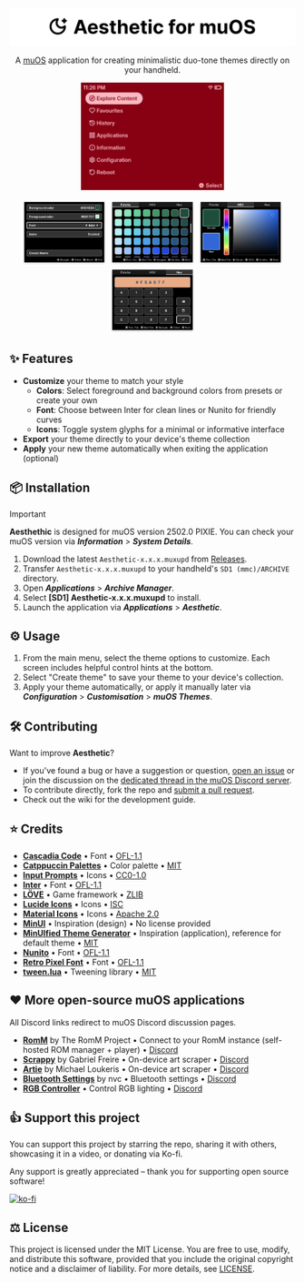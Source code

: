 <picture>
  <source media="(prefers-color-scheme: dark)" srcset=".github/banner_dark.webp">
  <source media="(prefers-color-scheme: light)" srcset=".github/banner_light.webp">
  <img alt="Project banner" src=".github/banner_light.webp">
</picture>

<div align="center">
  <p>
    A <a href="https://muos.dev">muOS</a> application for creating minimalistic duo-tone themes directly on your handheld.
  </p>
  <p>
    <img src="/.github/preview_animated.webp" width="50%" height="50%" alt="Preview of Aesthetic">
  </p>
  <p>
    <img src="/.github/screenshot_menu_main.png" width="30%" alt="Aesthetic main menu">
    <img src="/.github/screenshot_menu_palette.png" width="30%" alt="Aesthetic color palette screen">
    <img src="/.github/screenshot_menu_picker.png" width="30%" alt="Aesthetic HSV picker screen">
    <img src="/.github/screenshot_menu_hex.png" width="30%" alt="Aesthetic hex code screen">
  </p>
</div>

## ✨ Features

- **Customize** your theme to match your style
  - **Colors**: Select foreground and background colors from presets or create your own
  - **Font**: Choose between Inter for clean lines or Nunito for friendly curves
  - **Icons**: Toggle system glyphs for a minimal or informative interface
- **Export** your theme directly to your device's theme collection
- **Apply** your new theme automatically when exiting the application (optional)

## 📦 Installation

> [!IMPORTANT]
> **Aesthethic** is designed for muOS version 2502.0 PIXIE. You can check your muOS version via **_Information_** > **_System Details_**.

1. Download the latest `Aesthetic-x.x.x.muxupd` from [Releases](https://github.com/joneavila/aesthetic/releases).
2. Transfer `Aesthetic-x.x.x.muxupd` to your handheld's `SD1 (mmc)/ARCHIVE` directory.
3. Open **_Applications_** > **_Archive Manager_**.
4. Select **[SD1] Aesthetic-x.x.x.muxupd** to install.
5. Launch the application via **_Applications_** > **_Aesthetic_**.

## ⚙️ Usage

1. From the main menu, select the theme options to customize. Each screen includes helpful control hints at the bottom.
2. Select "Create theme" to save your theme to your device's collection.
3. Apply your theme automatically, or apply it manually later via **_Configuration_** > **_Customisation_** > **_muOS Themes_**.

## 🛠️ Contributing

Want to improve **Aesthetic**?

- If you've found a bug or have a suggestion or question, [open an issue](https://github.com/joneavila/aesthetic/issues/new) or join the discussion on the [dedicated thread in the muOS Discord server](https://discord.com/channels/1152022492001603615/1346862844402208791).
- To contribute directly, fork the repo and [submit a pull request](https://github.com/joneavila/aesthetic/compare).
- Check out the wiki for the development guide.

## ⭐ Credits

- [**Cascadia Code**](https://github.com/microsoft/cascadia-code/) • Font • [OFL-1.1](src/assets/fonts/cascadia_code/LICENSE)
- [**Catppuccin Palettes**](https://github.com/catppuccin/palette) • Color palette • [MIT](https://github.com/catppuccin/palette/blob/main/LICENSE)
- [**Input Prompts**](https://kenney.nl/assets/input-prompts) • Icons • [CC0-1.0](https://creativecommons.org/publicdomain/zero/1.0/)  
- [**Inter**](https://github.com/rsms/inter) • Font • [OFL-1.1](src/assets/fonts/inter/OFL.txt)
- [**LÖVE**](https://github.com/love2d/love) • Game framework • [ZLIB](bin/LICENSE.txt)
- [**Lucide Icons**](https://github.com/lucide-icons/lucide) • Icons • [ISC](https://github.com/lucide-icons/lucide/blob/main/LICENSE)
- [**Material Icons**](https://github.com/google/material-design-icons) • Icons • [Apache 2.0](https://github.com/google/material-design-icons/blob/master/LICENSE)
- [**MinUI**](https://github.com/shauninman/MinUI) • Inspiration (design) • No license provided
- [**MinUIfied Theme Generator**](https://github.com/hmcneill46/muOS-MinUIfied-Theme-Generator) • Inspiration (application), reference for default theme • [MIT](https://github.com/hmcneill46/muOS-MinUIfied-Theme-Generator/blob/master/LICENSE)
- [**Nunito**](https://github.com/googlefonts/nunito) • Font • [OFL-1.1](src/assets/fonts/nunito/OFL.txt)
- [**Retro Pixel Font**](https://github.com/TakWolf/retro-pixel-font) • Font • [OFL-1.1](src/assets/fonts/retro_pixel/LICENSE)
- [**tween.lua**](https://github.com/kikito/tween.lua) • Tweening library • [MIT](https://github.com/kikito/tween.lua/blob/master/LICENSE.txt)

## ❤️ More open-source muOS applications

All Discord links redirect to muOS Discord discussion pages.

- [**RomM**](https://github.com/rommapp/muos-app) by The RomM Project • Connect to your RomM instance (self-hosted ROM manager + player) • [Discord](https://discord.com/channels/1152022492001603615/1337110104591564911)
- [**Scrappy**](https://github.com/gabrielfvale/scrappy) by Gabriel Freire • On-device art scraper • [Discord](https://discord.com/channels/1152022492001603615/1301609580459200533)
- [**Artie**](https://github.com/milouk/artie) by Michael Loukeris • On-device art scraper • [Discord](https://discord.com/channels/1152022492001603615/1290041622519742474)
- [**Bluetooth Settings**](https://github.com/nvcuong1312/bltMuos) by nvc • Bluetooth settings • [Discord](https://discord.com/channels/1152022492001603615/1326441936403435634)
- [**RGB Controller**](https://github.com/JanTrueno) • Control RGB lighting • [Discord](https://discord.com/channels/1152022492001603615/1272215949474267187)

## 👍 Support this project

You can support this project by starring the repo, sharing it with others, showcasing it in a video, or donating via Ko-fi.

Any support is greatly appreciated – thank you for supporting open source software!

[![ko-fi](https://ko-fi.com/img/githubbutton_sm.svg)](https://ko-fi.com/F1F51COHHT)

## ⚖️ License

This project is licensed under the MIT License. You are free to use, modify, and distribute this software, provided that you include the original copyright notice and a disclaimer of liability. For more details, see [LICENSE](LICENSE).
